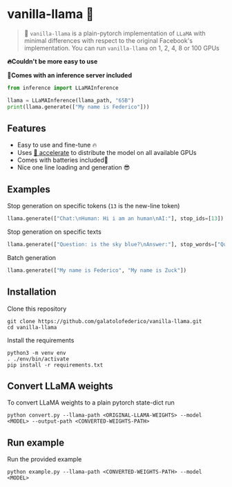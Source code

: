 # vanilla-llama 🦙

> 📢 `vanilla-llama` is a plain-pytorch implementation of `LLaMA` with minimal differences with respect to the original Facebook's implementation. You can run `vanilla-llama` on 1, 2, 4, 8 or 100 GPUs

**🔥Couldn't be more easy to use**

**🔋Comes with an inference server included**

```python
from inference import LLaMAInference

llama = LLaMAInference(llama_path, "65B")
print(llama.generate(["My name is Federico"]))
```

## Features

- Easy to use and fine-tune 🔥
- Uses [🤗 accelerate](https://github.com/huggingface/accelerate) to distribute the model on all available GPUs
- Comes with batteries included🔋
- Nice one line loading and generation 😎

## Examples

Stop generation on specific tokens (`13` is the new-line token)

```python
llama.generate(["Chat:\nHuman: Hi i am an human\nAI:"], stop_ids=[13])
```

Stop generation on specific texts

```python
llama.generate(["Question: is the sky blue?\nAnswer:"], stop_words=["Question"])
```

Batch generation

```python
llama.generate(["My name is Federico", "My name is Zuck"])
```

## Installation

Clone this repository

```
git clone https://github.com/galatolofederico/vanilla-llama.git
cd vanilla-llama
```

Install the requirements

```
python3 -m venv env
. ./env/bin/activate
pip install -r requirements.txt
```

## Convert LLaMA weights

To convert LLaMA weights to a plain pytorch state-dict run

```
python convert.py --llama-path <ORIGINAL-LLAMA-WEIGHTS> --model <MODEL> --output-path <CONVERTED-WEIGHTS-PATH>
```

## Run example

Run the provided example

```
python example.py --llama-path <CONVERTED-WEIGHTS-PATH> --model <MODEL>
```
